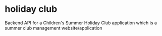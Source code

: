 # holiday club

Backend API for a Children's Summer Holiday Club application which is a summer club management website/application



